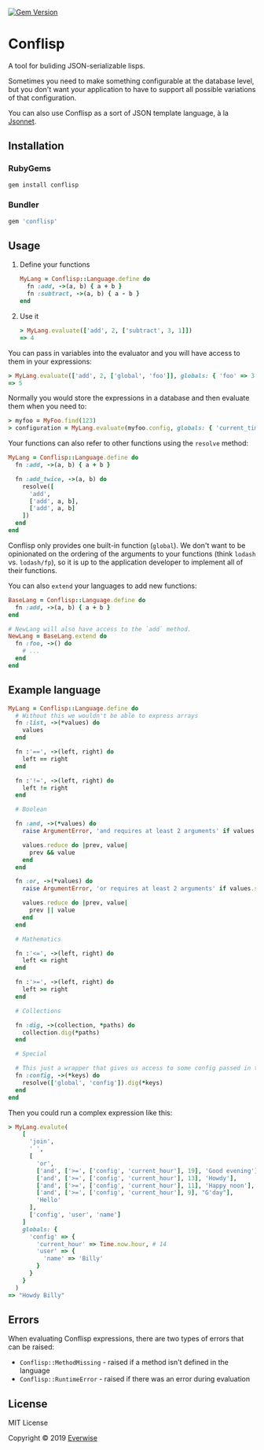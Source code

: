 [![Gem Version](https://badge.fury.io/rb/conflisp.svg)](https://rubygems.org/gems/conflisp)

# Conflisp

A tool for buliding JSON-serializable lisps.

Sometimes you need to make something configurable at the database level, but
you don't want your application to have to support all possible variations of
that configuration.

You can also use Conflisp as a sort of JSON template language, à la
[Jsonnet](https://jsonnet.org/).

## Installation

### RubyGems

```bash
gem install conflisp
```

### Bundler

```ruby
gem 'conflisp'
```

## Usage

1.  Define your functions

    ```ruby
    MyLang = Conflisp::Language.define do
      fn :add, ->(a, b) { a + b }
      fn :subtract, ->(a, b) { a - b }
    end
    ```

2.  Use it

    ```ruby
    > MyLang.evaluate(['add', 2, ['subtract', 3, 1]])
    => 4
    ```

You can pass in variables into the evaluator and you will have access to them
in your expressions:

```ruby
> MyLang.evaluate(['add', 2, ['global', 'foo']], globals: { 'foo' => 3 })
=> 5
```

Normally you would store the expressions in a database and then evaluate them
when you need to:

```ruby
> myfoo = MyFoo.find(123)
> configuration = MyLang.evaluate(myfoo.config, globals: { 'current_time' => Time.now.utc })
```

Your functions can also refer to other functions using the `resolve` method:

```ruby
MyLang = Conflisp::Language.define do
  fn :add, ->(a, b) { a + b }

  fn :add_twice, ->(a, b) do
    resolve([
      'add',
      ['add', a, b],
      ['add', a, b]
    ])
  end
end
```

Conflisp only provides one built-in function (`global`). We don't want to be
opinionated on the ordering of the arguments to your functions (think `lodash`
vs. `lodash/fp`), so it is up to the application developer to implement all of
their functions.

You can also `extend` your languages to add new functions:

```ruby
BaseLang = Conflisp::Language.define do
  fn :add, ->(a, b) { a + b }
end

# NewLang will also have access to the `add` method.
NewLang = BaseLang.extend do
  fn :foo, ->() do
    # ...
  end
end
```

## Example language

```ruby
MyLang = Conflisp::Language.define do
  # Without this we wouldn't be able to express arrays
  fn :list, ->(*values) do
    values
  end

  fn :'==', ->(left, right) do
    left == right
  end

  fn :'!=', ->(left, right) do
    left != right
  end

  # Boolean

  fn :and, ->(*values) do
    raise ArgumentError, 'and requires at least 2 arguments' if values.size < 2

    values.reduce do |prev, value|
      prev && value
    end
  end

  fn :or, ->(*values) do
    raise ArgumentError, 'or requires at least 2 arguments' if values.size < 2

    values.reduce do |prev, value|
      prev || value
    end
  end

  # Mathematics

  fn :'<=', ->(left, right) do
    left <= right
  end

  fn :'>=', ->(left, right) do
    left >= right
  end

  # Collections

  fn :dig, ->(collection, *paths) do
    collection.dig(*paths)
  end

  # Special

  # This just a wrapper that gives us access to some config passed in through globals
  fn :config, ->(*keys) do
    resolve(['global', 'config']).dig(*keys)
  end
end
```

Then you could run a complex expression like this:

```ruby
> MyLang.evalute(
    [
      'join',
      ' ',
      [
        'or',
        ['and', ['>=', ['config', 'current_hour'], 19], 'Good evening'],
        ['and', ['>=', ['config', 'current_hour'], 13], 'Howdy'],
        ['and', ['>=', ['config', 'current_hour'], 11], 'Happy noon'],
        ['and', ['>=', ['config', 'current_hour'], 9], "G'day"],
        'Hello'
      ],
      ['config', 'user', 'name']
    ]
    globals: {
      'config' => {
        'current_hour' => Time.now.hour, # 14
        'user' => {
          'name' => 'Billy'
        }
      }
    }
  )
=> "Howdy Billy"
```

## Errors

When evaluating Conflisp expressions, there are two types of errors that can be
raised:

- `Conflisp::MethodMissing` - raised if a method isn't defined in the language
- `Conflisp::RuntimeError` - raised if there was an error during evaluation

## License

MIT License

Copyright © 2019 [Everwise](https://github.com/everwise)
